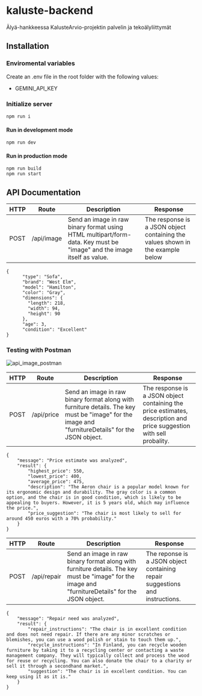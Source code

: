 # kaluste-backend
Älyä-hankkeessa KalusteArvio-projektin palvelin ja tekoälyliittymät

## Installation

### Enviromental variables
Create an .env file in the root folder with the following values:
- GEMINI_API_KEY

### Initialize server
```
npm run i
```
#### Run in development mode
```
npm run dev
```
#### Run in production mode
```
npm run build
npm run start
```

## API Documentation
| HTTP | Route      | Description | Response |
| ---- | ---------- | ----------- | -------- |
| POST | /api/image | Send an image in raw binary format using HTML multipart/form-data. Key must be "image" and the image itself as value. | The response is a JSON object containing the values shown in the example below |
```
{
      "type": "Sofa",
      "brand": "West Elm",
      "model": "Hamilton",
      "color": "Gray",
      "dimensions": {
        "length": 218,
        "width": 94,
        "height": 90
      },
      "age": 3,
      "condition": "Excellent"
}
```

### Testing with Postman
![api_image_postman](https://github.com/user-attachments/assets/538d506f-8d67-4b6b-af5b-67b7f1b1fabf)

| HTTP | Route      | Description | Response |
| ---- | ---------- | ----------- | -------- |
| POST | /api/price | Send an image in raw binary format along with furniture details. The key must be "image" for the image and "furnitureDetails" for the JSON object. | The response is a JSON object containing the price estimates, description and price suggestion with sell probality. |
```
{
    "message": "Price estimate was analyzed",
    "result": {
        "highest_price": 550,
        "lowest_price": 400,
        "average_price": 475,
        "description": "The Aeron chair is a popular model known for its ergonomic design and durability. The gray color is a common option, and the chair is in good condition, which is likely to be appealing to buyers. However, it is 5 years old, which may influence the price.",
        "price_suggestion": "The chair is most likely to sell for around 450 euros with a 70% probability."
    }
}
```

| HTTP | Route | Description | Response |
| ---- | ----- | ----------- | -------- |
| POST | /api/repair | Send an image in raw binary format along with furniture details. The key must be "image" for the image and "furnitureDetails" for the JSON object. | The reponse is a JSON object containing repair suggestions and instructions. |
```
{
    "message": "Repair need was analyzed",
    "result": {
        "repair_instructions": "The chair is in excellent condition and does not need repair. If there are any minor scratches or blemishes, you can use a wood polish or stain to touch them up.",
        "recycle_instructions": "In Finland, you can recycle wooden furniture by taking it to a recycling center or contacting a waste management company. They will typically collect and process the wood for reuse or recycling. You can also donate the chair to a charity or sell it through a secondhand market.",
        "suggestion": "The chair is in excellent condition. You can keep using it as it is."
    }
}
```
